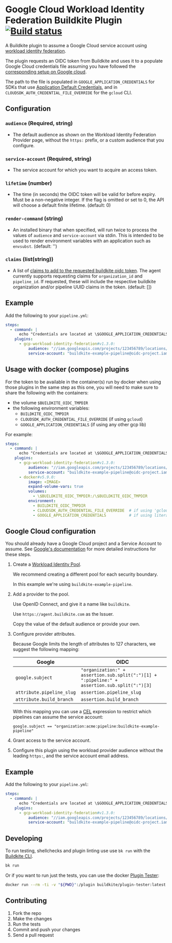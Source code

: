 # Google Cloud Workload Identity Federation Buildkite Plugin [![Build status](https://badge.buildkite.com/480c7800bfe6ff5e72c2aae517e6d25da9c2e21b04b2de8e12.svg)](https://buildkite.com/buildkite/plugins-gcp-workload-identity-federation)

A Buildkite plugin to assume a Google Cloud service account using [workload identity federation](https://cloud.google.com/iam/docs/workload-identity-federation).

The plugin requests an OIDC token from Buildkite and uses it to a populate Google Cloud credentials file assuming you have followed the [corresponding setup on Google cloud](#google-cloud-configuration).

The path to the file is populated in `GOOGLE_APPLICATION_CREDENTIALS` for SDKs that use [Application Default Credentials](https://cloud.google.com/docs/authentication/application-default-credentials), and in `CLOUDSDK_AUTH_CREDENTIAL_FILE_OVERRIDE` for the `gcloud` CLI.

## Configuration

### `audience` (Required, string)

- The default audience as shown on the Workload Identity Federation Provider page, without the `https:` prefix, or a custom audience that you configure.

### `service-account` (Required, string)

- The service account for which you want to acquire an access token.

### `lifetime` (number)

- The time (in seconds) the OIDC token will be valid for before expiry. Must be a non-negative integer. If the flag is omitted or set to 0, the API will choose a default finite lifetime. (default: 0)

### `render-command` (string)

- An installed binary that when specified, will run twice to process the values of `audience` and `service-account` via stdin.  This is intended to be used to render environment variables with an application such as `envsubst`. (default: '')

### `claims` (list(string))

- A list of [claims to add to the requested buildkite oidc token](https://buildkite.com/docs/agent/v3/cli-oidc#claims-optional-claims). The agent currently supports requesting claims for `organization_id` and `pipeline_id`. If requested, these will include the respective buildkite organization and/or pipeline UUID claims in the token. (default: [])

## Example

Add the following to your `pipeline.yml`:

```yml
steps:
  - command: |
      echo "Credentials are located at \$GOOGLE_APPLICATION_CREDENTIALS"
    plugins:
      - gcp-workload-identity-federation#v1.3.0:
          audience: "//iam.googleapis.com/projects/123456789/locations/global/workloadIdentityPools/buildkite-example-pipeline/providers/buildkite"
          service-account: "buildkite-example-pipeline@oidc-project.iam.gserviceaccount.com"
```

## Usage with docker (compose) plugins

For the token to be available in the container(s) run by docker when using those plugins in the same step as this one, you will need to make sure to share the following with the containers:
* the volume `$BUILDKITE_OIDC_TMPDIR`
* the following environment variables:
   - `BUILDKITE_OIDC_TMPDIR`
   - `CLOUDSDK_AUTH_CREDENTIAL_FILE_OVERRIDE` (if using `gcloud`)
   - `GOOGLE_APPLICATION_CREDENTIALS` (if using any other gcp lib)

For example:

```yml
steps:
  - command: |
      echo "Credentials are located at \$GOOGLE_APPLICATION_CREDENTIALS or \$CLOUDSDK_AUTH_CREDENTIAL_FILE_OVERRIDE"
    plugins:
      - gcp-workload-identity-federation#v1.3.0:
          audience: "//iam.googleapis.com/projects/123456789/locations/global/workloadIdentityPools/buildkite-example-pipeline/providers/buildkite"
          service-account: "buildkite-example-pipeline@oidc-project.iam.gserviceaccount.com"
      - docker#v5.9.0:
          image: <IMAGE>
          expand-volume-vars: true
          volumes:
            - \$BUILDKITE_OIDC_TMPDIR:/\$BUILDKITE_OIDC_TMPDIR
          environment:
            - BUILDKITE_OIDC_TMPDIR
            - CLOUDSDK_AUTH_CREDENTIAL_FILE_OVERRIDE  # if using 'gcloud'
            - GOOGLE_APPLICATION_CREDENTIALS          # if using literally any other gcp lib
```

## Google Cloud configuration

You should already have a Google Cloud project and a Service Account to assume. See [Google's documentation](https://cloud.google.com/iam/docs/workload-identity-federation-with-other-providers) for more detailed instructions for these steps.

1. Create a [Workload Identity Pool](https://console.cloud.google.com/iam-admin/workload-identity-pools).

   We recommend creating a different pool for each security boundary.

   In this example we're using `buildkite-example-pipeline`.

2. Add a provider to the pool.

   Use OpenID Connect, and give it a name like `buildkite`.

   Use `https://agent.buildkite.com` as the Issuer.

   Copy the value of the default audience or provide your own.

3. Configure provider attributes.

   Because Google limits the length of attributes to 127 characters, we suggest the following mapping:

   | Google | OIDC |
   | --- | --- |
   | `google.subject` | `"organization:" + assertion.sub.split(":")[1] + ":pipeline:" + assertion.sub.split(":")[3]` |
   | `attribute.pipeline_slug` | `assertion.pipeline_slug` |
   | `attribute.build_branch` | `assertion.build_branch` |

   With this mapping you can use a [CEL](https://github.com/google/cel-spec) expression to restrict which pipelines can assume the service account:

   ```cel
   google.subject == "organization:acme:pipeline:buildkite-example-pipeline"
   ```

4. Grant access to the service account.

5. Configure this plugin using the workload provider audience without the leading `https:`, and the service account email address.

## Example

Add the following to your `pipeline.yml`:

```yml
steps:
  - command: |
      echo "Credentials are located at \$GOOGLE_APPLICATION_CREDENTIALS"
    plugins:
      - gcp-workload-identity-federation#v1.3.0:
          audience: "//iam.googleapis.com/projects/123456789/locations/global/workloadIdentityPools/buildkite-example-pipeline/providers/buildkite"
          service-account: "buildkite-example-pipeline@oidc-project.iam.gserviceaccount.com"
```

## Developing

To run testing, shellchecks and plugin linting use use `bk run` with the [Buildkite CLI](https://github.com/buildkite/cli).

```bash
bk run
```

Or if you want to run just the tests, you can use the docker [Plugin Tester](https://github.com/buildkite-plugins/buildkite-plugin-tester):

```bash
docker run --rm -ti -v "${PWD}":/plugin buildkite/plugin-tester:latest
```

## Contributing

1. Fork the repo
2. Make the changes
3. Run the tests
4. Commit and push your changes
5. Send a pull request
